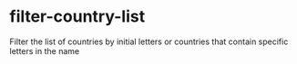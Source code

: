 # filter-country-list
 Filter the list of countries by initial letters or countries that contain specific letters in the name
